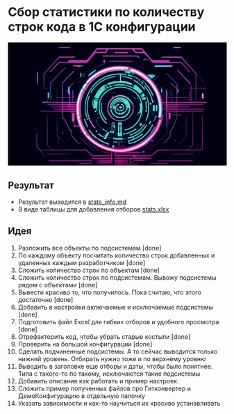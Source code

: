 # Сбор статистики по количеству строк кода в 1С конфигурации

![](img/social.png)

## Результат

- Результат выводится в [stats_info.md](stats_info.md)
- В виде таблицы для добавления отборов [stats.xlsx](stats.xlsx)

## Идея

1. Разложить все объекты по подсистемам [done]
2. По каждому объекту посчитать количество строк добавленных и удаленных каждым разработчиком [done]
3. Сложить количество строк по объектам [done]
4. Сложить количество строк по подсистемам. Вывожу подсистемы рядом с объектами [done]
5. Вывести красиво то, что получилось. Пока считаю, что этого достаточно [done]
6. Добавить в настройки включаемые и исключаемые подсистемы [done]
7. Подготовить файл Excel для гибких отборов и удобного просмотра [done] 
8. Отрефакторить код, чтобы убрать старые костыли [done]
9. Проверить на большой конфигурации [done]
10. Сделать подчиненные подсистемы. А то сейчас выводится только нижний уровень. Отбирать нужно тоже и по верхнему уровню
11. Выводить в заголовке еще отборы и даты, чтобы было понятнее. Типа с такого-то по такому, исключаются такие подсистемы
12. Добавить описание как работать и пример настроек.
13. Сложить пример полученных файлов про Гитконвертер и ДемоКонфигурацию в отдельную папочку
14. Указать зависимости и как-то научиться их красиво устанавливать
